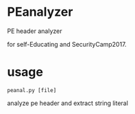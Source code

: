 # PEanalyzer
PE header analyzer

for self-Educating and SecurityCamp2017.

# usage
```
peanal.py [file]
```

analyze pe header and extract string literal
